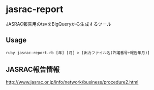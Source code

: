# jasrac-report
JASRAC報告用のtsvをBigQueryから生成するツール

## Usage
`ruby jasrac-report.rb [年] [月] > [出力ファイル名(許諾番号+報告年月)]`

## JASRAC報告情報
http://www.jasrac.or.jp/info/network/business/procedure2.html
